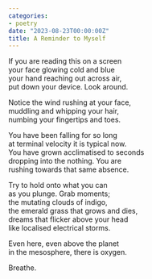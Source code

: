 ```yaml
---
categories:
- poetry
date: "2023-08-23T00:00:00Z"
title: A Reminder to Myself
---
```


If you are reading this on a screen   
your face glowing cold and blue   
your hand reaching out across air,  
put down your device. Look around. 

Notice the wind rushing at your face,  
muddling and whipping your hair,   
numbing your fingertips and toes.  

You have been falling for so long  
at terminal velocity it is typical now.  
You have grown acclimatised to seconds  
dropping into the nothing. You are  
rushing towards that same absence.   

Try to hold onto what you can   
as you plunge. Grab moments;  
the mutating clouds of indigo,  
the emerald grass that grows and dies,    
dreams that flicker above your head  
like localised electrical storms.

Even here, even above the planet  
in the mesosphere, there is oxygen.  

Breathe. 